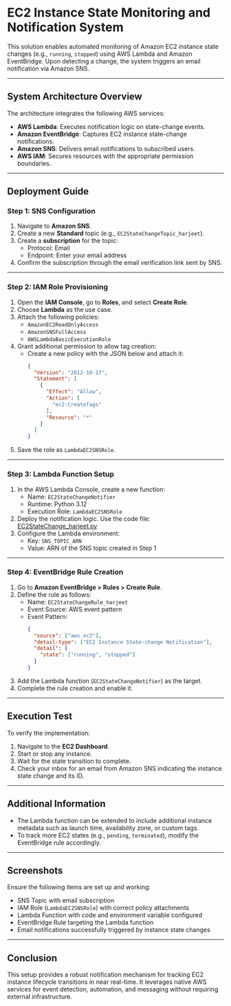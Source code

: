 # EC2 Instance State Monitoring and Notification System

This solution enables automated monitoring of Amazon EC2 instance state changes (e.g., `running`, `stopped`) using AWS Lambda and Amazon EventBridge. Upon detecting a change, the system triggers an email notification via Amazon SNS.

---

## System Architecture Overview

The architecture integrates the following AWS services:

- **AWS Lambda**: Executes notification logic on state-change events.
- **Amazon EventBridge**: Captures EC2 instance state-change notifications.
- **Amazon SNS**: Delivers email notifications to subscribed users.
- **AWS IAM**: Secures resources with the appropriate permission boundaries.

---

## Deployment Guide

### Step 1: SNS Configuration

1. Navigate to **Amazon SNS**.
2. Create a new **Standard** topic (e.g., `EC2StateChangeTopic_harjeet`).
3. Create a **subscription** for the topic:
   - Protocol: Email  
   - Endpoint: Enter your email address  
4. Confirm the subscription through the email verification link sent by SNS.

---

### Step 2: IAM Role Provisioning

1. Open the **IAM Console**, go to **Roles**, and select **Create Role**.
2. Choose **Lambda** as the use case.
3. Attach the following policies:
   - `AmazonEC2ReadOnlyAccess`
   - `AmazonSNSFullAccess`
   - `AWSLambdaBasicExecutionRole`
4. Grant additional permission to allow tag creation:
   - Create a new policy with the JSON below and attach it:
     ```json
     {
       "Version": "2012-10-17",
       "Statement": [
         {
           "Effect": "Allow",
           "Action": [
             "ec2:CreateTags"
           ],
           "Resource": "*"
         }
       ]
     }
     ```
5. Save the role as `LambdaEC2SNSRole`.

---

### Step 3: Lambda Function Setup

1. In the AWS Lambda Console, create a new function:
   - Name: `EC2StateChangeNotifier`
   - Runtime: Python 3.12
   - Execution Role: `LambdaEC2SNSRole`
2. Deploy the notification logic. Use the code file:
   [EC2StateChange_harjeet.py](https://github.com/harjeetjl/EC2-Instance-State-Change-Using-Lambda-Boto3-and-SNS/blob/main/EC2StateChange_harjeet.py)
3. Configure the Lambda environment:
   - Key: `SNS_TOPIC_ARN`
   - Value: ARN of the SNS topic created in Step 1

---

### Step 4: EventBridge Rule Creation

1. Go to **Amazon EventBridge > Rules > Create Rule**.
2. Define the rule as follows:
   - Name: `EC2StateChangeRule_harjeet`
   - Event Source: AWS event pattern  
   - Event Pattern:
     ```json
     {
       "source": ["aws.ec2"],
       "detail-type": ["EC2 Instance State-change Notification"],
       "detail": {
         "state": ["running", "stopped"]
       }
     }
     ```
3. Add the Lambda function (`EC2StateChangeNotifier`) as the target.
4. Complete the rule creation and enable it.

---

## Execution Test

To verify the implementation:

1. Navigate to the **EC2 Dashboard**.
2. Start or stop any instance.
3. Wait for the state transition to complete.
4. Check your inbox for an email from Amazon SNS indicating the instance state change and its ID.

---

## Additional Information

- The Lambda function can be extended to include additional instance metadata such as launch time, availability zone, or custom tags.
- To track more EC2 states (e.g., `pending`, `terminated`), modify the EventBridge rule accordingly.

---

## Screenshots

Ensure the following items are set up and working:

- SNS Topic with email subscription  
- IAM Role (`LambdaEC2SNSRole`) with correct policy attachments  
- Lambda Function with code and environment variable configured  
- EventBridge Rule targeting the Lambda function  
- Email notifications successfully triggered by instance state changes  

---

## Conclusion

This setup provides a robust notification mechanism for tracking EC2 instance lifecycle transitions in near real-time. It leverages native AWS services for event detection, automation, and messaging without requiring external infrastructure.
